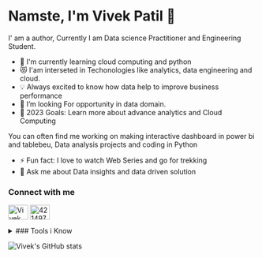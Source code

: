 # Namste, I'm Vivek Patil 👋 

I' am a author, Currently I am Data science Practitioner and Engineering Student.

- 🌱 I'm currently learning cloud computing and python
- 😻 I'am interseted in Techonologies like analytics, data engineering and cloud.
- 💡 Always excited to know how data help to improve business performance
- 🔭 I’m looking For opportunity in data domain.
- 🥅 2023 Goals: Learn more about advance analytics and Cloud Computing

You can often find me working on making interactive dashboard in power bi and tablebeu, Data analysis projects and coding in Python
- ⚡ Fun fact: I love to watch Web Series and go for trekking 
- 💬 Ask me about Data insights and data driven solution

### Connect with me

<a href="https://www.linkedin.com/in/vivekkpatil7/" target="blank"><img align="center" src="https://camo.githubusercontent.com/c8a9c5b414cd812ad6a97a46c29af67239ddaeae08c41724ff7d945fb4c047e5/68747470733a2f2f6564656e742e6769746875622e696f2f537570657254696e7949636f6e732f696d616765732f7376672f6c696e6b6564696e2e737667" alt="Vivek Patil" height="30" width="40" /></a>
<a href="mail:vivekkpatil6@yahoo.com" target="blank"><img align="center" src="https://camo.githubusercontent.com/4a3dd8d10a27c272fd04b2ce8ed1a130606f95ea6a76b5e19ce8b642faa18c27/68747470733a2f2f6564656e742e6769746875622e696f2f537570657254696e7949636f6e732f696d616765732f7376672f676d61696c2e737667" alt="4214976" height="30" width="40" /></a>

<details>
<summary> ### Tools i Know</summary>
<br>
This is how you dropdown.
</details>



  
  
![Vivek's GitHub stats](https://github-readme-stats.vercel.app/api?username=vivekkpatil7&show_icons=true&theme=radical)
